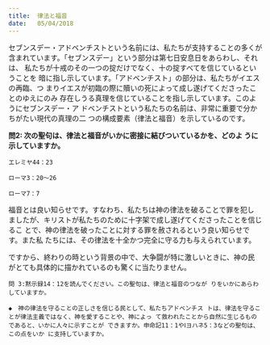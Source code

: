 ```yaml
---
title:  律法と福音
date:   05/04/2018
---
```


セブンスデー・アドベンチストという名前には、私たちが支持することの多くが
含まれています。「セブンスデー」という部分は第七日安息日をあらわし、それは、
私たちが十戒のその一つの掟だけでなく、十の掟すべてを信じているということを
暗に指し示しています。「アドベンチスト」の部分は、私たちがイエスの再臨、つ
まりイエスが初臨の際に贖いの死によって成し遂げてくださったことのゆえにのみ
存在しうる真理を信じていることを指し示しています。このようにセブンスデー・ア
ドベンチストという私たちの名前は、非常に重要で分かちがたい現代の真理の二
つの構成要素（律法と福音）を示しているのです。

**問2: 次の聖句は、律法と福音がいかに密接に結びついているかを、どのよ
うに示していますか。**

`エレミヤ44：23`
	
`ローマ3：20～26`
	
`ローマ7：7`
	
福音とは良い知らせです。すなわち、私たちは神の律法を破ることで罪を犯し
ましたが、キリストが私たちのために十字架で成し遂げてくださったことを信じるこ
とで、神の律法を破ったことに対する罪を赦されるという良い知らせです。また私
たちには、その律法を十全かつ完全に守る力も与えられています。

ですから、終わりの時という背景の中で、大争闘が特に激しいときに、神の民
がとても具体的に描かれているのも驚くに当たりません。

`問 3:黙示録14：12を読んでください。この聖句は、律法と福音のつなが
りをいかにあらわしていますか。`

`◆　神の律法を守ることの正しさを信じる民として、私たちアドベンチス
トは、律法を守ることが律法主義ではなく、神を愛することや、神によっ
て救われたことから自然に生じるものであると、いかに人々に示すことが
できますか。申命記11：1やⅠヨハネ5：3などの聖句は、この点をいか
に支持していますか。`
